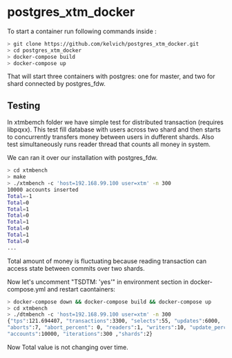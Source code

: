# postgres_xtm_docker

To start a container run following commands inside :

```bash
> git clone https://github.com/kelvich/postgres_xtm_docker.git
> cd postgres_xtm_docker
> docker-compose build
> docker-compose up
```

That will start three containers with postgres: one for master, and two for shard connected by postgres_fdw. 

## Testing

In xtmbemch folder we have simple test for distributed transaction (requires libpqxx). This test fill database with users across two shard and then starts to concurrently transfers money between users in dufferent shards. Also test simultaneously runs reader thread that counts all money in system.

We can ran it over our installation with postgres_fdw.

```bash
> cd xtmbench
> make
> ./xtmbench -c 'host=192.168.99.100 user=xtm' -n 300
10000 accounts inserted
Total=-1
Total=0
Total=1
Total=0
Total=1
Total=0
Total=1
Total=0
...
```

Total amount of money is fluctuating because reading transaction can access state between commits over two shards.

Now let's uncomment "TSDTM: 'yes'" in environment section in docker-compose.yml and restart caontainers:

```bash
> docker-compose down && docker-compose build && docker-compose up
> cd xtmbench
> ./dtmbench -c 'host=192.168.99.100 user=xtm' -n 300
{"tps":121.694407, "transactions":3300, "selects":55, "updates":6000,
"aborts":7, "abort_percent": 0, "readers":1, "writers":10, "update_percent":100,
"accounts":10000, "iterations":300 ,"shards":2}
```

Now Total value is not changing over time.
